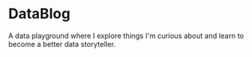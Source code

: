 # DataBlog
A data playground where I explore things I'm curious about and learn to become a better data storyteller.
